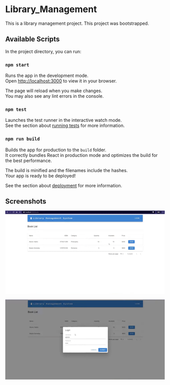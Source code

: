 # Library_Management

This is a library management project. This project was bootstrapped.

## Available Scripts

In the project directory, you can run:

### `npm start`

Runs the app in the development mode.\
Open [http://localhost:3000](http://localhost:3000) to view it in your browser.

The page will reload when you make changes.\
You may also see any lint errors in the console.

### `npm test`

Launches the test runner in the interactive watch mode.\
See the section about [running tests](https://facebook.github.io/create-react-app/docs/running-tests) for more information.

### `npm run build`

Builds the app for production to the `build` folder.\
It correctly bundles React in production mode and optimizes the build for the best performance.

The build is minified and the filenames include the hashes.\
Your app is ready to be deployed!

See the section about [deployment](https://facebook.github.io/create-react-app/docs/deployment) for more information.

## Screenshots

![image alt](https://github.com/Dhruvpanwar27/Library_Management/blob/772f0b8f47a2e1c5d744e5759bb08b534f74817e/Screenshot%202025-01-08%20at%207.05.17%20PM.png)

![image alt](https://github.com/Dhruvpanwar27/Library_Management/blob/0382f1dc1548fe68a2605668fa6391ed0c2d9c89/Screenshot%202025-01-08%20at%207.05.38%20PM.png)
